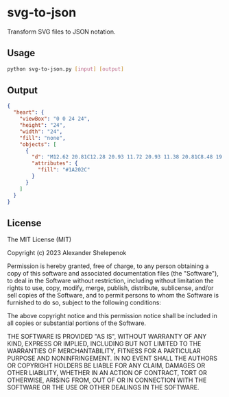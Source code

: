 # svg-to-json

Transform SVG files to JSON notation.

## Usage

```bash
python svg-to-json.py [input] [output]
```

## Output

```json
{
  "heart": {
    "viewBox": "0 0 24 24",
    "height": "24",
    "width": "24",
    "fill": "none",
    "objects": [
      {
        "d": "M12.62 20.81C12.28 20.93 11.72 20.93 11.38 20.81C8.48 19.82 2 15.69 2 8.68998C2 5.59998 4.49 3.09998 7.56 3.09998C9.38 3.09998 10.99 3.97998 12 5.33998C13.01 3.97998 14.63 3.09998 16.44 3.09998C19.51 3.09998 22 5.59998 22 8.68998C22 15.69 15.52 19.82 12.62 20.81Z",
        "attributes": {
          "fill": "#1A202C"
        }
      }
    ]
  }
}
```

## License

The MIT License (MIT)

Copyright (c) 2023 Alexander Shelepenok

Permission is hereby granted, free of charge, to any person obtaining a copy
of this software and associated documentation files (the "Software"), to deal
in the Software without restriction, including without limitation the rights
to use, copy, modify, merge, publish, distribute, sublicense, and/or sell
copies of the Software, and to permit persons to whom the Software is
furnished to do so, subject to the following conditions:

The above copyright notice and this permission notice shall be included in all
copies or substantial portions of the Software.

THE SOFTWARE IS PROVIDED "AS IS", WITHOUT WARRANTY OF ANY KIND, EXPRESS OR
IMPLIED, INCLUDING BUT NOT LIMITED TO THE WARRANTIES OF MERCHANTABILITY,
FITNESS FOR A PARTICULAR PURPOSE AND NONINFRINGEMENT. IN NO EVENT SHALL THE
AUTHORS OR COPYRIGHT HOLDERS BE LIABLE FOR ANY CLAIM, DAMAGES OR OTHER
LIABILITY, WHETHER IN AN ACTION OF CONTRACT, TORT OR OTHERWISE, ARISING FROM,
OUT OF OR IN CONNECTION WITH THE SOFTWARE OR THE USE OR OTHER DEALINGS IN THE
SOFTWARE.
